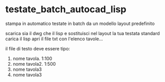 # testate_batch_autocad_lisp
stampa in automatico testate in batch da un modello layout predefinito 

scarica sia il dwg che il lisp e sostituisci nel layout la tua testata standard
carica il lisp
apri il file txt con l'elenco tavole...

il file di testo deve essere tipo:
01. nome tavola. 1:100
02. nome tavola2. 1:500
03. nome tavola3
04. nome tavola3
